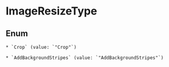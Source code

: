 
# ImageResizeType

## Enum


    * `Crop` (value: `"Crop"`)

    * `AddBackgroundStripes` (value: `"AddBackgroundStripes"`)



